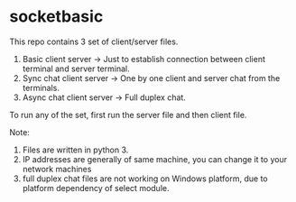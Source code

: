 # socketbasic

This repo contains 3 set of client/server files.
1. Basic client server
-> Just to establish connection between client terminal and server terminal.
2. Sync chat client server
-> One by one client and server chat from the terminals.
3. Async chat client server
-> Full duplex chat.

To run any of the set, first run the server file and then client file.

Note: 
1. Files are written in python 3.
2. IP addresses are generally of same machine, you can change it to your network machines
3. full duplex chat files are not working on Windows platform, due to platform dependency of select module.
